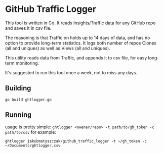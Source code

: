 # GitHub Traffic Logger
This tool is written in Go. It reads Insights/Traffic data for any GitHub repo 
and saves it in csv file.

The reasoning is that Traffic on holds up to 14 days of data, and has no option
to provide long-term statistics. It logs both number of repos Clones (all and
uniques) as well as Views (all and uniques).

This utility reads data from Traffic, and appends it to csv file, for easy
long-term monitoring.

It's suggested to run this tool once a week, not to miss any days.

## Building
```
go build ghtlogger.go
```

## Running
usage is pretty simple: `ghtlogger <owener/repo> -t path/to/gh_token -c path/to/csv`
for example:
```
ghtlogger jakubmatyszczak/github_traffic_logger -t ~/gh_token -c ~/Documents/ghtlogger.csv
```


